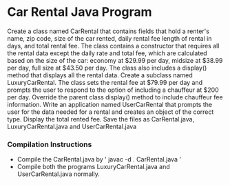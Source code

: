 # Car Rental Java Program

Create a class named CarRental that contains fields that hold a renter's name, zip code, size of the car rented, daily rental fee length of rental in days, and total rental fee. The class contains a constructor that requires all the rental data except the daily rate and total fee, which are calculated based on the size of the car: economy at $29.99 per day, midsize at $38.99 per day, full size at $43.50 per day. The class also includes a display() method that displays all the rental data. Create a subclass named LuxuryCarRental. The class sets the rental fee at $79.99 per day and prompts the user to respond to the option of including a chauffeur at $200 per day. Override the parent class display() method to include chauffeur fee information. Write an application named UserCarRental that prompts the user for the data needed for a rental and creates an object of the correct type. Display the total rented fee. Save the files as CarRental.java, LuxuryCarRental.java and UserCarRental.java 


### Compilation Instructions

* Compile the CarRental.java by <addr>' javac -d . CarRental.java '<addr>
* Compile both the programs LuxuryCarRental.java and UserCarRental.java normally.
 
